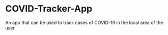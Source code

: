 # COVID-Tracker-App
An app that can be used to track cases of COVID-19 in the local area of the user.
